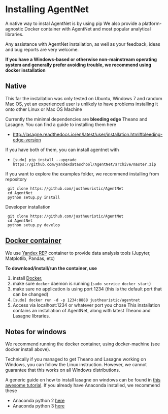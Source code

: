 # Installing AgentNet

A native way to instal AgentNet is by using pip
We also provide a platform-agnostic Docker container with AgentNet and most popular analytical libraries.

Any assistance with AgentNet installation, as well as your feedback, ideas and bug reports are very welcome.


__If you have a Windows-based or otherwise non-mainstream operating system and generally prefer avoiding trouble,
 we recommend using docker installation__



## Native
This far the installation was only tested on Ubuntu, Windows 7 and random Mac OS,
yet an experienced user is unlikely to have problems installing it onto other Linux or Mac OS Machine

Currently the minimal dependencies are __bleeding edge__ Theano and Lasagne.
You can find a guide to installing them here
* http://lasagne.readthedocs.io/en/latest/user/installation.html#bleeding-edge-version

If you have both of them, you can install agentnet with
* `[sudo] pip install --upgrade https://github.com/yandexdataschool/AgentNet/archive/master.zip`

If you want to explore the examples folder, we recommend installing from repository
```
 git clone https://github.com/justheuristic/AgentNet
 cd AgentNet
 python setup.py install
```

Developer installation
```
 git clone https://github.com/justheuristic/AgentNet
 cd AgentNet
 python setup.py develop
```


## [Docker container](https://hub.docker.com/r/justheuristic/agentnet/)

We use [Yandex REP](https://github.com/yandex/rep) container to provide data analysis tools (Jupyter, Matplotlib, Pandas, etc)

__To download/install/run the container, use__
 1. install [Docker](http://docs.docker.com/installation/),
 2. make sure `docker` daemon is running (`sudo service docker start`)
 3. make sure no application is using port 1234 (this is the default port that can be changed)
 4. `[sudo] docker run -d -p 1234:8888 justheuristic/agentnet`
 5. Access via localhost:1234 or whatever port you chose
This installation contains an installation of AgentNet, along with latest Theano and Lasagne libraries.



## Notes for windows
We recommend running the docker container, using docker-machine (see docker install above).

Technically if you managed to get Theano and Lasagne working on Windows, you can follow the Linux instruction.
However, we cannot guarantee that this works on all Windows distributions.

A generic guide on how to install lasagne on windows can be found in [this awesome tutorial](https://github.com/Lasagne/Lasagne/wiki/From-Zero-to-Lasagne).
If you already have Anaconda installed, we recommend these
 - Anaconda python 2 [here](http://stackoverflow.com/questions/33687103/how-to-install-theano-on-anaconda-python-2-7-x64-on-windows)
 - Anaconda python 3 [here](http://ankivil.com/installing-keras-theano-and-dependencies-on-windows-10/)


